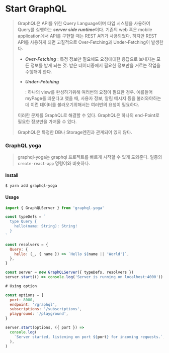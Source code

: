 # Start GraphQL

> GraphQL은 API를 위한 Query Language이며 타입 시스템을 사용하여 Query를 실행하는 ***server side runtime***이다. 기존의 web 혹은 mobile application에서 API를 구현할 때는 REST API가 사용되었다. 하지만 REST API를 사용하게 되면 고질적으로 Over-Fetching과 Under-Fetching이 발생한다.
>
> - ***Over-Fetching***
>   : 특정 정보만 필요해도 요청에대한 응답으로 보내지는 모든 정보를 받게 되는 것. 받은 데이터중에서 필요한 정보만을 거르는 작업을 수행해야 한다.
>
> - ***Under-Fetching***
>
>   : 하나의 view를 완성하기위해 여러번의 요청이 필요한 경우. 예를들어 myPage를 띄운다고 했을 때, 사용자 정보, 알림 메시지 등을 불러와야하는데 이런 데이터를 불러오기위해서는 여러번의 요청이 필요하다.
>
> 이러한 문제를 GraphQL로 해결할 수 있다. GraphQL은 하나의 end-Point로 필요한 정보만을 가져올 수 있다.
>
> GraphQL은 특정한 DB나 Storage엔진과 관계되어 있지 않다.



### GraphQL yoga

> graphql-yoga는 graphql 프로젝트를 빠르게 시작할 수 있게 도와준다. 일종의 `create-react-app` 명령어와 비슷하다.



#### Install

``` bash
$ yarn add graphql-yoga
```

#### Usage

```js
import { GraphQLServer } from 'graphql-yoga'

const typeDefs = `
  type Query {
    hello(name: String): String!
  }
`

const resolvers = {
  Query: {
    hello: (_, { name }) => `Hello ${name || 'World'}`,
  },
}

const server = new GraphQLServer({ typeDefs, resolvers })
server.start(() => console.log('Server is running on localhost:4000'))
```

```js
# Using option

const options = {
  port: 8000,
  endpoint: '/graphql',
  subscriptions: '/subscriptions',
  playground: '/playground',
}

server.start(options, ({ port }) =>
  console.log(
    `Server started, listening on port ${port} for incoming requests.`,
  ),
)
```


